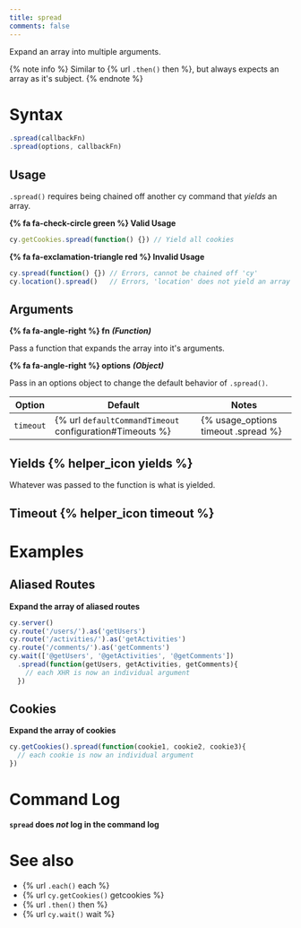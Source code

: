 ```yaml
---
title: spread
comments: false
---
```


Expand an array into multiple arguments.

{% note info %}
Similar to {% url `.then()` then %}, but always expects an array as it's subject.
{% endnote %}

# Syntax

```javascript
.spread(callbackFn)
.spread(options, callbackFn)
```

## Usage

`.spread()` requires being chained off another cy command that *yields* an array.

**{% fa fa-check-circle green %} Valid Usage**

```javascript
cy.getCookies.spread(function() {}) // Yield all cookies
```

**{% fa fa-exclamation-triangle red %} Invalid Usage**

```javascript
cy.spread(function() {}) // Errors, cannot be chained off 'cy'
cy.location().spread()   // Errors, 'location' does not yield an array
```

## Arguments

**{% fa fa-angle-right %} fn** ***(Function)***

Pass a function that expands the array into it's arguments.

**{% fa fa-angle-right %} options** ***(Object)***

Pass in an options object to change the default behavior of `.spread()`.

Option | Default | Notes
--- | --- | ---
`timeout` | {% url `defaultCommandTimeout` configuration#Timeouts %} | {% usage_options timeout .spread %}

## Yields {% helper_icon yields %}

Whatever was passed to the function is what is yielded.

## Timeout {% helper_icon timeout %}

# Examples

## Aliased Routes

**Expand the array of aliased routes**

```javascript
cy.server()
cy.route('/users/').as('getUsers')
cy.route('/activities/').as('getActivities')
cy.route('/comments/').as('getComments')
cy.wait(['@getUsers', '@getActivities', '@getComments'])
  .spread(function(getUsers, getActivities, getComments){
    // each XHR is now an individual argument
  })
```

## Cookies

**Expand the array of cookies**

```javascript
cy.getCookies().spread(function(cookie1, cookie2, cookie3){
  // each cookie is now an individual argument
})
```

# Command Log

**`spread` does *not* log in the command log**

# See also

- {% url `.each()` each %}
- {% url `cy.getCookies()` getcookies %}
- {% url `.then()` then %}
- {% url `cy.wait()` wait %}
